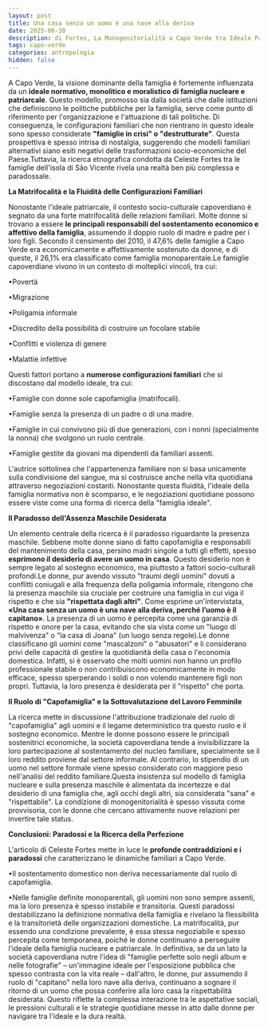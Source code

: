 ```yaml
---
layout: post
title: Una casa senza un uomo è una nave alla deriva
date: 2025-06-30 
description: di Fortes, La Monogenitorialità a Capo Verde tra Ideale Patriarcale e Realità Quotidiana, pubblicato nella rivista "LARES" (Anno LXXXIX n. 3, Settembre-Dicembre 2023)
tags: capo-verde
categories: antropologia
hidden: false
---
```


A Capo Verde, la visione dominante della famiglia è fortemente influenzata da un **ideale normativo, monolitico e moralistico di famiglia nucleare e patriarcale**. Questo modello, promosso sia dalla società che dalle istituzioni che definiscono le politiche pubbliche per la famiglia, serve come punto di riferimento per l'organizzazione e l'attuazione di tali politiche. Di conseguenza, le configurazioni familiari che non rientrano in questo ideale sono spesso considerate **"famiglie in crisi" o "destrutturate"**. Questa prospettiva è spesso intrisa di nostalgia, suggerendo che modelli familiari alternativi siano esiti negativi delle trasformazioni socio-economiche del Paese.Tuttavia, la ricerca etnografica condotta da Celeste Fortes tra le famiglie dell'isola di São Vicente rivela una realtà ben più complessa e paradossale.

**La Matrifocalità e la Fluidità delle Configurazioni Familiari**

Nonostante l'ideale patriarcale, il contesto socio-culturale capoverdiano è segnato da una forte matrifocalità delle relazioni familiari. Molte donne si trovano a essere **le principali responsabili del sostentamento economico e affettivo della famiglia**, assumendo il doppio ruolo di madre e padre per i loro figli. Secondo il censimento del 2010, il 47,6% delle famiglie a Capo Verde era economicamente e affettivamente sostenuto da donne, e di queste, il 26,1% era classificato come famiglia monoparentale.Le famiglie capoverdiane vivono in un contesto di molteplici vincoli, tra cui:

•Povertà

•Migrazione

•Poligamia informale

•Discredito della possibilità di costruire un focolare stabile

•Conflitti e violenza di genere

•Malattie infettive

Questi fattori portano a **numerose configurazioni familiari** che si discostano dal modello ideale, tra cui:

•Famiglie con donne sole capofamiglia (matrifocali).

•Famiglie senza la presenza di un padre o di una madre.

•Famiglie in cui convivono più di due generazioni, con i nonni (specialmente la nonna) che svolgono un ruolo centrale.

•Famiglie gestite da giovani ma dipendenti da familiari assenti.

L'autrice sottolinea che l'appartenenza familiare non si basa unicamente sulla condivisione del sangue, ma si costruisce anche nella vita quotidiana attraverso negoziazioni costanti. Nonostante questa fluidità, l'ideale della famiglia normativa non è scomparso, e le negoziazioni quotidiane possono essere viste come una forma di ricerca della "famiglia ideale".

**Il Paradosso dell'Assenza Maschile Desiderata**

Un elemento centrale della ricerca è il paradosso riguardante la presenza maschile. Sebbene molte donne siano di fatto capofamiglia e responsabili del mantenimento della casa, persino madri singole a tutti gli effetti, spesso **esprimono il desiderio di avere un uomo in casa**. Questo desiderio non è sempre legato al sostegno economico, ma piuttosto a fattori socio-culturali profondi.Le donne, pur avendo vissuto "traumi degli uomini" dovuti a conflitti coniugali e alla frequenza della poligamia informale, ritengono che la presenza maschile sia cruciale per costruire una famiglia in cui viga il rispetto e che sia **"rispettata dagli altri"**. Come esprime un'intervistata, **«Una casa senza un uomo è una nave alla deriva, perché l’uomo è il capitano»**. La presenza di un uomo è percepita come una garanzia di rispetto e onore per la casa, evitando che sia vista come un "luogo di malvivenza" o "la casa di Joana" (un luogo senza regole).Le donne classificano gli uomini come "mascalzoni" o "abusatori" e li considerano privi delle capacità di gestire la quotidianità della casa o l'economia domestica. Infatti, si è osservato che molti uomini non hanno un profilo professionale stabile o non contribuiscono economicamente in modo efficace, spesso sperperando i soldi o non volendo mantenere figli non propri. Tuttavia, la loro presenza è desiderata per il "rispetto" che porta.

**Il Ruolo di "Capofamiglia" e la Sottovalutazione del Lavoro Femminile**

La ricerca mette in discussione l'attribuzione tradizionale del ruolo di "capofamiglia" agli uomini e il legame deterministico tra questo ruolo e il sostegno economico. Mentre le donne possono essere le principali sostenitrici economiche, la società capoverdiana tende a invisibilizzare la loro partecipazione al sostentamento del nucleo familiare, specialmente se il loro reddito proviene dal settore informale. Al contrario, lo stipendio di un uomo nel settore formale viene spesso considerato con maggiore peso nell'analisi del reddito familiare.Questa insistenza sul modello di famiglia nucleare e sulla presenza maschile è alimentata da incertezze e dal desiderio di una famiglia che, agli occhi degli altri, sia considerata "sana" e "rispettabile". La condizione di monogenitorialità è spesso vissuta come provvisoria, con le donne che cercano attivamente nuove relazioni per invertire tale status.

**Conclusioni: Paradossi e la Ricerca della Perfezione**

L'articolo di Celeste Fortes mette in luce le **profonde contraddizioni e i paradossi** che caratterizzano le dinamiche familiari a Capo Verde.

•Il sostentamento domestico non deriva necessariamente dal ruolo di capofamiglia.

•Nelle famiglie definite monoparentali, gli uomini non sono sempre assenti, ma la loro presenza è spesso instabile e transitoria. Questi paradossi destabilizzano la definizione normativa della famiglia e rivelano la flessibilità e la transitorietà delle organizzazioni domestiche. La matrifocalità, pur essendo una condizione prevalente, è essa stessa negoziabile e spesso percepita come temporanea, poiché le donne continuano a perseguire l'ideale della famiglia nucleare e patriarcale. In definitiva, se da un lato la società capoverdiana nutre l'idea di "famiglie perfette solo negli album e nelle fotografie" – un'immagine ideale per l'esposizione pubblica che spesso contrasta con la vita reale – dall'altro, le donne, pur assumendo il ruolo di "capitano" nella loro nave alla deriva, continuano a sognare il ritorno di un uomo che possa conferire alla loro casa la rispettabilità desiderata. Questo riflette la complessa interazione tra le aspettative sociali, le pressioni culturali e le strategie quotidiane messe in atto dalle donne per navigare tra l'ideale e la dura realtà.
